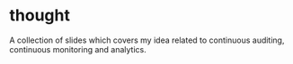 # thought
A collection of slides which covers my idea related to continuous auditing, continuous monitoring and analytics.
